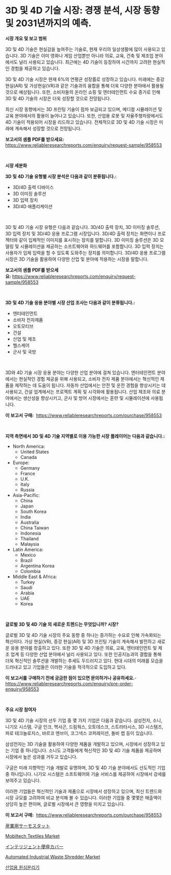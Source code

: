 <p><h1>3D 및 4D 기술 시장: 경쟁 분석, 시장 동향 및 2031년까지의 예측.</h1></p><p><strong>시장 개요 및 보고 범위</strong></p>
<p><p>3D 및 4D 기술은 현실감을 높여주는 기술로, 현재 우리의 일상생활에 많이 사용되고 있습니다. 3D 기술은 이미 영화나 게임 산업뿐만 아니라 의료, 교육, 건축 및 제조업 분야에서도 널리 사용되고 있습니다. 최근에는 4D 기술이 등장하여 시간까지 고려한 현실적인 경험을 제공하고 있습니다.</p><p>3D 및 4D 기술 시장은 현재 6%의 연평균 성장률로 성장하고 있습니다. 미래에는 증강현실(AR) 및 가상현실(VR)과 같은 기술과의 융합을 통해 더욱 다양한 분야에서 활용될 것으로 예상됩니다. 또한, 소비자들의 온라인 쇼핑 및 엔터테인먼트 수요 증가로 인해 3D 및 4D 기술의 시장은 더욱 성장할 것으로 전망됩니다.</p><p>최신 시장 동향에서는 3D 프린팅 기술이 점차 보급되고 있으며, 메디컬 시뮬레이션 및 교육 분야에서의 활용이 늘어나고 있습니다. 또한, 산업용 로봇 및 자율주행차량에서도 4D 기술이 적용되어 시장을 리드하고 있습니다. 전체적으로 3D 및 4D 기술 시장은 미래에 계속해서 성장할 것으로 전망됩니다.</p></p>
<p><strong>보고서의 샘플 PDF를 받으세요:</strong> <a href="https://www.reliableresearchreports.com/enquiry/request-sample/958553">https://www.reliableresearchreports.com/enquiry/request-sample/958553</a></p>
<p>&nbsp;</p>
<p><strong>시장 세분화</strong></p>
<p><strong>3D 및 4D 기술 유형별 시장 분석은 다음과 같이 분류됩니다.:</strong></p>
<p><ul><li>3D/4D 출력 디바이스</li><li>3D 이미징 솔루션</li><li>3D 입력 장치</li><li>3D/4D 애플리케이션</li></ul></p>
<p>&nbsp;</p>
<p><p>3D 및 4D 기술 시장 유형은 다음과 같습니다. 3D/4D 출력 장치, 3D 이미징 솔루션, 3D 입력 장치 및 3D/4D 응용 프로그램 시장입니다. 3D/4D 출력 장치는 화면이나 프로젝터와 같이 입체적인 이미지를 표시하는 장치를 말합니다. 3D 이미징 솔루션은 3D 모델링 및 시뮬레이션을 제공하는 소프트웨어와 하드웨어를 포함합니다. 3D 입력 장치는 사용자가 입체 입력을 할 수 있도록 도와주는 장치를 의미합니다. 3D/4D 응용 프로그램 시장은 3D 기술을 활용하여 다양한 산업 및 분야에 적용하는 시장을 말합니다.</p></p>
<p><strong>보고서의 샘플 PDF를 받으세요:</strong>&nbsp;<a href="https://www.reliableresearchreports.com/enquiry/request-sample/958553">https://www.reliableresearchreports.com/enquiry/request-sample/958553</a></p>
<p>&nbsp;</p>
<p><strong> 3D 및 4D 기술 응용 분야별 시장 산업 조사는 다음과 같이 분류됩니다.:</strong></p>
<p><ul><li>엔터테인먼트</li><li>소비자 전자제품</li><li>오토모티브</li><li>건설</li><li>산업 및 제조</li><li>헬스케어</li><li>군사 및 국방</li></ul></p>
<p>&nbsp;</p>
<p><p>3D와 4D 기술 시장 응용 분야는 다양한 산업 분야에 걸쳐 있습니다. 엔터테인먼트 분야에서는 현실적인 경험 제공을 위해 사용되고, 소비자 전자 제품 분야에서는 혁신적인 제품을 제작하는 데 도움이 됩니다. 자동차 산업에서는 안전 및 운전 경험을 향상시키는 데 사용되고, 건설 업계에서는 프로젝트 계획 및 시각화에 활용됩니다. 산업 제조와 의료 분야에서는 생산성을 향상시키고, 군사 및 방어 시장에서는 훈련 및 시뮬레이션에 사용됩니다.</p></p>
<p><strong>이 보고서 구매:</strong>&nbsp; <a href="https://www.reliableresearchreports.com/purchase/958553">https://www.reliableresearchreports.com/purchase/958553</a></p>
<p>&nbsp;</p>
<p><strong>지역 측면에서 3D 및 4D 기술 지역별로 이용 가능한 시장 플레이어는 다음과 같습니다.:</strong></p>
<p><ul>
    <li>
        North America:
        <ul>
            <li>United States</li>
            <li>Canada</li>
        </ul>
    </li>
    <li>
        Europe:
        <ul>
            <li>Germany</li>
            <li>France</li>
            <li>U.K.</li>
            <li>Italy</li>
            <li>Russia</li>
        </ul>
    </li>
    <li>
        Asia-Pacific:
        <ul>
            <li>China</li>
            <li>Japan</li>
            <li>South Korea</li>
            <li>India</li>
            <li>Australia</li>
            <li>China Taiwan</li>
            <li>Indonesia</li>
            <li>Thailand</li>
            <li>Malaysia</li>
        </ul>
    </li>
    <li>
        Latin America:
        <ul>
            <li>Mexico</li>
            <li>Brazil</li>
            <li>Argentina Korea</li>
            <li>Colombia</li>
        </ul>
    </li>
    <li>
        Middle East & Africa:
        <ul>
            <li>Turkey</li>
            <li>Saudi</li>
            <li>Arabia</li>
            <li>UAE</li>
            <li>Korea</li>
        </ul>
    </li>
    </ul></p>
<p>&nbsp;</p>
<p><strong>글로벌 3D 및 4D 기술 의 새로운 트렌드는 무엇입니까? 시장?</strong></p>
<p><p>글로벌 3D 및 4D 기술 시장의 주요 동향 중 하나는 증가하는 수요로 인해 가속화되는 혁신이다. 가상 현실(VR), 증강 현실(AR) 및 3D 프린팅 기술이 계속해서 발전하고 새로운 응용 분야를 창출하고 있다. 또한 3D 및 4D 기술은 의료, 교육, 엔터테인먼트 및 제조 업계 등 다양한 산업 분야에서 널리 사용되고 있다. 또한 인공지능과의 결합을 통해 더욱 혁신적인 솔루션을 개발하는 추세도 두드러지고 있다. 현대 시대의 미래를 모습을 드러내고 있고 기업들은 이러한 기술을 적극적으로 도입하고 있다.</p></p>
<p><strong>이 보고서를 구매하기 전에 궁금한 점이 있으면 문의하거나 공유하세요.</strong>- <a href="https://www.reliableresearchreports.com/enquiry/pre-order-enquiry/958553">https://www.reliableresearchreports.com/enquiry/pre-order-enquiry/958553</a></p>
<p>&nbsp;</p>
<p><strong>주요 시장 참여자</strong></p>
<p><p>3D 및 4D 기술 시장의 선두 기업 중 몇 가지 기업은 다음과 같습니다. 삼성전자, 소니, 니기오 시스템, 구글 인크, 헥사곤, 드림웍스, 오토데스크, 스트라타시스, 3D 시스템즈, 파로 테크놀로지스, 바르코 엔브이, 코그넥스 코퍼레이션, 돌비 랩 등이 있습니다.</p><p>삼성전자는 3D 기술을 활용하여 다양한 제품을 개발하고 있으며, 시장에서 성장하고 있는 기업 중 하나입니다. 소니도 고객들에게 혁신적인 3D 및 4D 기술 제품을 제공하며 시장에서 높은 성과를 거두고 있습니다.</p><p>구글은 미래 지향적인 기술 개발로 유명하며, 3D 및 4D 기술 분야에서도 선도적인 기업 중 하나입니다. 니기오 시스템은 소프트웨어와 기술 서비스를 제공하여 시장에서 강세를 보여주고 있습니다.</p><p>이러한 기업들은 혁신적인 기술과 제품으로 시장에서 성장하고 있으며, 최신 트렌드와 시장 규모를 고려하여 비교 분석해 볼 수 있습니다. 이러한 기업들 중 몇몇은 매출액이 상당히 높은 편이며, 글로벌 시장에서 큰 영향을 미치고 있습니다.</p></p>
<p><strong>이 보고서 구매:</strong>&nbsp;&nbsp;<a href="https://www.reliableresearchreports.com/purchase/958553">https://www.reliableresearchreports.com/purchase/958553</a></p>
<p><p><a href="https://medium.com/@cynthiasecret7/%E7%94%A3%E6%A5%AD%E7%94%A8%E3%82%B5%E3%83%BC%E3%83%A2%E3%82%B9%E3%82%BF%E3%83%83%E3%83%88%E5%B8%82%E5%A0%B4-2031%E5%B9%B4%E3%81%BE%E3%81%A7%E3%81%AE%E5%8B%95%E5%90%91-%E4%BA%88%E6%B8%AC-%E7%AB%B6%E5%90%88%E5%88%86%E6%9E%90-91b148db11ea">産業用サーモスタット</a></p><p><a href="https://pretty-mail-caf.notion.site/Mobiltech-Textiles-Market-Share-Market-New-Trends-Analysis-Report-By-Type-By-Application-By-End--b340a6e610ad4d96ab9a5e451bf7ef68">Mobiltech Textiles Market</a></p><p><a href="https://medium.com/@cynthiasecret7/%E3%82%A4%E3%83%B3%E3%83%86%E3%83%AA%E3%82%B8%E3%82%A7%E3%83%B3%E3%83%88%E3%83%88%E3%82%A4%E3%83%AC%E3%82%B7%E3%83%BC%E3%83%88%E3%82%AB%E3%83%90%E3%83%BC%E5%B8%82%E5%A0%B4%E3%83%AC%E3%83%9D%E3%83%BC%E3%83%88%E3%81%AF-%E3%81%93%E3%81%AE%E5%B8%82%E5%A0%B4%E3%81%AE%E6%9C%80%E6%96%B0%E3%81%AE%E3%83%88%E3%83%AC%E3%83%B3%E3%83%89%E3%82%84%E6%88%90%E9%95%B7%E6%A9%9F%E4%BC%9A%E3%82%92%E6%98%8E%E3%82%89%E3%81%8B%E3%81%AB%E3%81%97%E3%81%A6%E3%81%84%E3%81%BE%E3%81%99-4444425a7474">インテリジェント便座カバー</a></p><p><a href="https://github.com/ashepherd82/Market-Research-Report-List-3/blob/main/automated-industrial-waste-shredder-market.md">Automated Industrial Waste Shredder Market</a></p><p><a href="https://github.com/lkwggful07722/Market-Research-Report-List-1/blob/main/9431056187130.md">산업용 원심분리기</a></p></p>
